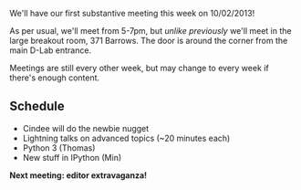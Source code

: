 We'll have our first substantive meeting this week on 10/02/2013!

As per usual, we'll meet from 5-7pm, but *unlike previously* we'll meet in the
large breakout room, 371 Barrows. The door is around the corner from the main
D-Lab entrance.

Meetings are still every other week, but may change to every week if there's
enough content.

## Schedule

 - Cindee will do the newbie nugget
 - Lightning talks on advanced topics (~20 minutes each)
 - Python 3 (Thomas)
 - New stuff in IPython (Min)

**Next meeting: editor extravaganza!**
